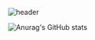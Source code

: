 ![header](https://capsule-render.vercel.app/api?type=waving&color=auto&height=300&section=header&text=안녕하세요%20어서오세요&fontSize=90)


![Anurag's GitHub stats](https://github-readme-stats.vercel.app/api?username=980pro&theme=radical&show_icons=true)
